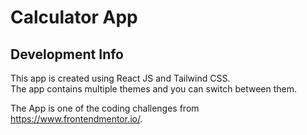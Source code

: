 # Calculator App

## Development Info

This app is created using React JS and Tailwind CSS. <br />
The app contains multiple themes and you can switch between them. <br />

The App is one of the coding challenges from https://www.frontendmentor.io/.
